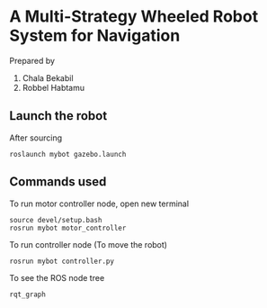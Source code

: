 # A Multi-Strategy Wheeled Robot System for Navigation

Prepared by
 1. Chala Bekabil
 2. Robbel Habtamu

## Launch the robot

After sourcing
```
roslaunch mybot gazebo.launch
```

## Commands used 

To run motor controller node, open new terminal
```
source devel/setup.bash
rosrun mybot motor_controller
```

To run controller node (To move the robot)
```
rosrun mybot controller.py
```

To see the ROS node tree
```
rqt_graph
```
